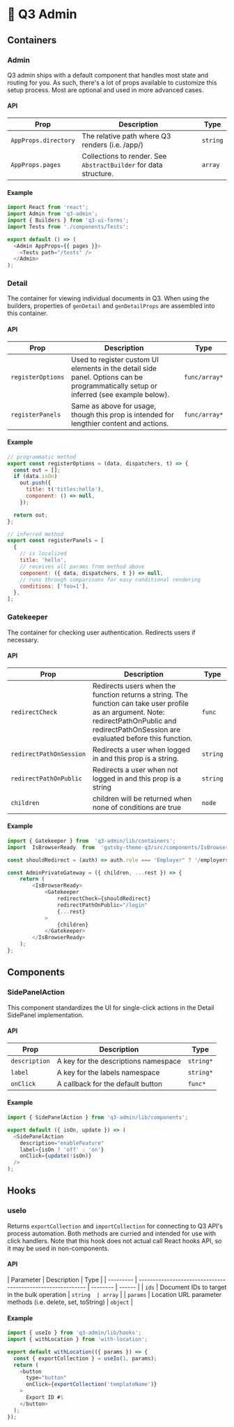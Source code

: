 # 🧰 Q3 Admin

## Containers

### Admin

Q3 admin ships with a default component that handles most
state and routing for you. As such, there's a lot of props
available to customize this setup process. Most are optional
and used in more advanced cases.

#### API

| Prop                 | Description                                                      | Type     |
| -------------------- | ---------------------------------------------------------------- | -------- |
| `AppProps.directory` | The relative path where Q3 renders (i.e. /app/)                  | `string` |
| `AppProps.pages`     | Collections to render. See `AbstractBuilder` for data structure. | `array`  |

#### Example

```javascript
import React from 'react';
import Admin from 'q3-admin';
import { Builders } from 'q3-ui-forms';
import Tests from './components/Tests';

export default () => (
  <Admin AppProps={{ pages }}>
    <Tests path="/tests" />
  </Admin>
);
```

### Detail

The container for viewing individual documents in Q3. When
using the builders, properties of `genDetail` and
`genDetailProps` are assembled into this container.

#### API

| Prop              | Description                                                                                                                          | Type          |
| ----------------- | ------------------------------------------------------------------------------------------------------------------------------------ | ------------- |
| `registerOptions` | Used to register custom UI elements in the detail side panel. Options can be programmatically setup or inferred (see example below). | `func/array*` |
| `registerPanels`  | Same as above for usage, though this prop is intended for lengthier content and actions.                                             | `func/array*` |

#### Example

```javascript
// programmatic method
export const registerOptions = (data, dispatchers, t) => {
  const out = [];
  if (data.isOn)
    out.push({
      title: t('titles:hello'),
      component: () => null,
    });

  return out;
};

// inferred method
export const registerPanels = [
  {
    // is localized
    title: 'hello',
    // receives all params from method above
    component: ({ data, dispatchers, t }) => null,
    // runs through comparisons for easy conditional rendering
    conditions: ['foo=1'],
  },
];
```

### Gatekeeper

The container for checking user authentication. Redirects
users if necessary.

#### API

| Prop                    | Description                                                                                                                                                                                     | Type     |
| ----------------------- | ----------------------------------------------------------------------------------------------------------------------------------------------------------------------------------------------- | -------- |
| `redirectCheck`         | Redirects users when the function returns a string. The function can take user profile as an argument. Note: redirectPathOnPublic and redirectPathOnSession are evaluated before this function. | `func`   |
| `redirectPathOnSession` | Redirects a user when logged in and this prop is a string.                                                                                                                                      | `string` |
| `redirectPathOnPublic`  | Redirects a user when not logged in and this prop is a string                                                                                                                                   | `string` |
| `children`              | children will be returned when none of conditions are true                                                                                                                                      | `node`   |

#### Example

```javascript
import { Gatekeeper } from  'q3-admin/lib/containers';
import  IsBrowserReady  from  'gatsby-theme-q3/src/components/IsBrowserReady';

const shouldRedirect = (auth) => auth.role === 'Employer" ? '/employers' : undefined;

const AdminPrivateGateway = ({ children, ...rest }) => {
	return (
		<IsBrowserReady>
			<Gatekeeper
				redirectCheck={shouldRedirect}
				redirectPathOnPublic="/login"
				{...rest}
			>
				{children}
			</Gatekeeper>
		</IsBrowserReady>
	);
};
```

## Components

### SidePanelAction

This component standardizes the UI for single-click actions
in the Detail SidePanel implementation.

#### API

| Prop          | Description                          | Type      |
| ------------- | ------------------------------------ | --------- |
| `description` | A key for the descriptions namespace | `string*` |
| `label`       | A key for the labels namespace       | `string*` |
| `onClick`     | A callback for the default button    | `func*`   |

#### Example

```javascript
import { SidePanelAction } from 'q3-admin/lib/components';

export default ({ isOn, update }) => (
  <SidePanelAction
    description="enableFeature"
    label={isOn ? 'off' : 'on'}
    onClick={update(!isOn)}
  />
);
```

## Hooks

### useIo

Returns `exportCollection` and `importCollection` for
connecting to Q3 API's process automation. Both methods are
curried and intended for use with click handlers. Note that
this hook does not actual call React hooks API, so it may be
used in non-components.

#### API

| Parameter | Description                                                 | Type     |
| --------- | ----------------------------------------------------------- | -------- | ------ |
| `ids`     | Document IDs to target in the bulk operation                | `string  | array` |
| `params`  | Location URL parameter methods (i.e. delete, set, toString) | `object` |

#### Example

```javascript
import { useIo } from 'q3-admin/lib/hooks';
import { withLocation } from 'with-location';

export default withLocation(({ params }) => {
  const { exportCollection } = useIo(1, params);
  return (
    <button
      type="button"
      onClick={exportCollection('templateName')}
    >
      Export ID #1
    </button>
  );
});
```
